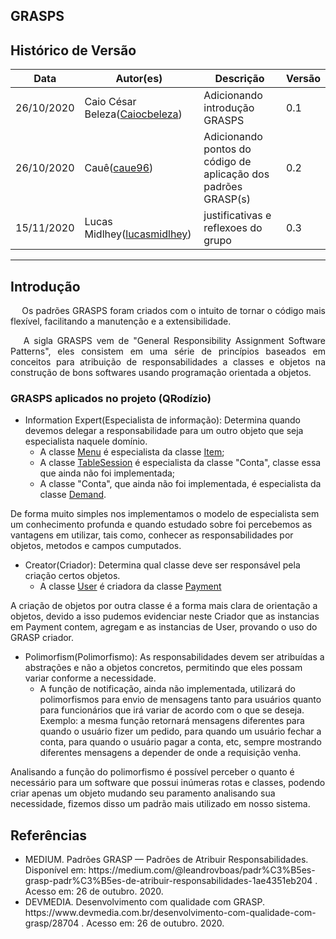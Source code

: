 ## GRASPS

## Histórico de Versão

<table>
  <thead>
    <tr>
      <th>Data</th>
      <th>Autor(es)</th>
      <th>Descrição</th>
      <th>Versão</th>
    </tr>
  </thead>

  <tbody>
    <tr>
      <td>26/10/2020</td>
      <td>
        Caio César Beleza(<a target="blank" href="https://github.com/Caiocbeleza">Caiocbeleza</a>)
      </td>
      <td>Adicionando introdução GRASPS </td>
      <td>0.1</td>
    </tr>
    <tr>
      <td>26/10/2020</td>
      <td>
        Cauê(<a target="blank" href="https://github.com/caue96">caue96</a>)
      </td>
      <td>Adicionando pontos do código de aplicação dos padrões GRASP(s)</td>
      <td>0.2</td>
    </tr>
    <tr>
      <td>15/11/2020</td>
      <td>
        Lucas Midlhey(<a target="blank" href="https://github.com/lucasmidlhey">lucasmidlhey</a>)
      </td>
      <td>justificativas e reflexoes do grupo</td>
      <td>0.3</td>
    </tr>
  </tbody>
</table>

---

## Introdução

<p align="justify">&emsp;
Os padrões GRASPS foram criados com o intuito de  tornar o código mais flexível, facilitando a manutenção e a extensibilidade.
</p>
<p align="justify">&emsp;
A sigla GRASPS vem de "General Responsibility Assignment Software Patterns", eles consistem em uma série de princípios baseados em conceitos para atribuição de responsabilidades a classes e objetos na construção de bons softwares usando programação orientada a objetos.
</p>

### GRASPS aplicados no projeto (QRodízio)

- Information Expert(Especialista de informação): Determina quando devemos delegar a responsabilidade para um outro objeto que seja especialista naquele domínio.<br>
  - A classe [Menu](https://github.com/UnBArqDsw/2020.1_G10_QRodizio_Backend/blob/master/qrodizio/models/menus.py) é especialista da classe [Item](https://github.com/UnBArqDsw/2020.1_G10_QRodizio_Backend/blob/master/qrodizio/models/menus.py);
  - A classe [TableSession](https://github.com/UnBArqDsw/2020.1_G10_QRodizio_Backend/blob/master/qrodizio/models/tables.py) é especialista da classe "Conta", classe essa que ainda não foi implementada;
  - A classe "Conta", que ainda não foi implementada, é especialista da classe [Demand](https://github.com/UnBArqDsw/2020.1_G10_QRodizio_Backend/blob/master/qrodizio/models/demands.py).

De forma muito simples nos implementamos o modelo de especialista sem um conhecimento profunda e quando estudado sobre foi percebemos as vantagens em utilizar, tais como, conhecer as responsabilidades por objetos, metodos e campos cumputados.

- Creator(Criador): Determina qual classe deve ser responsável pela criação certos objetos.
  - A classe [User](https://github.com/UnBArqDsw/2020.1_G10_QRodizio_Backend/blob/master/qrodizio/models/users.py) é criadora da classe [Payment](https://github.com/UnBArqDsw/2020.1_G10_QRodizio_Backend/blob/master/qrodizio/models/payments.py)

A criação de objetos por outra classe é a forma mais clara de orientação a objetos, devido a isso pudemos evidenciar neste Criador que as instancias em Payment contem, agregam e as instancias de User, provando o uso do GRASP criador.

- Polimorfism(Polimorfismo): As responsabilidades devem ser atribuídas a abstrações e não a objetos concretos, permitindo que eles possam variar conforme a necessidade.
  - A função de notificação, ainda não implementada, utilizará do polimorfismos para envio de mensagens tanto para usuários quanto para funcionários que irá variar de acordo com o que se deseja. Exemplo: a mesma função retornará mensagens diferentes para quando o usuário fizer um pedido, para quando um usuário fechar a conta, para quando o usuário pagar a conta, etc, sempre mostrando diferentes mensagens a depender de onde a requisição venha.

Analisando a função do polimorfismo é possível perceber o quanto é necessário para um software que possui inúmeras rotas e classes, podendo criar apenas um objeto mudando seu paramento analisando sua necessidade, fizemos disso um padrão mais utilizado em nosso sistema.

## Referências

<ul>
<li>
MEDIUM. Padrões GRASP — Padrões de Atribuir Responsabilidades. Disponível em: https://medium.com/@leandrovboas/padr%C3%B5es-grasp-padr%C3%B5es-de-atribuir-responsabilidades-1ae4351eb204 . Acesso em: 26 de outubro. 2020.
</li>
<li>
DEVMEDIA. Desenvolvimento com qualidade com GRASP. https://www.devmedia.com.br/desenvolvimento-com-qualidade-com-grasp/28704 . Acesso em: 26 de outubro. 2020.
</li>
</ul>
